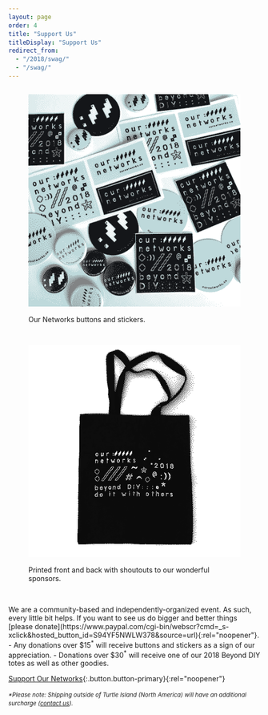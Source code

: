 ```yaml
---
layout: page
order: 4
title: "Support Us"
titleDisplay: "Support Us"
redirect_from:
  - "/2018/swag/"
  - "/swag/"
---
```


<div class="row">
  <div class="six columns">
    <figure>
      <img src="/images/swag/pins-stickers.png" alt="Buttons and stickers from 2018 Our Networks">
      <figcaption><p>Our Networks buttons and stickers.</p></figcaption>
    </figure>
  </div>
  <div class="six columns">
    <figure>
      <img src="/images/swag/tote-design.png" alt="Front of 2018 Our Networks Tote">
      <figcaption><p>Printed front and back with shoutouts to our wonderful sponsors.</p></figcaption>
    </figure>
  </div>
</div>
<br />
We are a community-based and independently-organized event. As such, every little bit helps. If you want to see us do bigger and better things [please donate](https://www.paypal.com/cgi-bin/webscr?cmd=_s-xclick&hosted_button_id=S94YF5NWLW378&source=url){:rel="noopener"}.
- Any donations over $15<sup>*</sup> will receive buttons and stickers as a sign of our appreciation.
- Donations over $30<sup>*</sup> will receive one of our 2018 Beyond DIY totes as well as other goodies.

[Support Our Networks](https://www.paypal.com/cgi-bin/webscr?cmd=_s-xclick&hosted_button_id=S94YF5NWLW378&source=url){:.button.button-primary}{:rel="noopener"}

<small>_*Please note: Shipping outside of Turtle Island (North America) will have an additional surcharge ([contact us](mailto:orga@ournetworks.ca))._</small>

